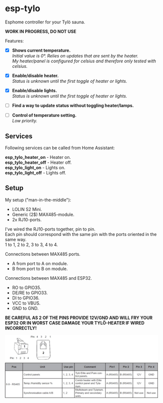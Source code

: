 # esp-tylo
 Esphome controller for your Tylö sauna.

**WORK IN PROGRESS, DO NOT USE**

Features:

- [X] **Shows current temperature.**\
*Initial value is 0°. Relies on updates that are sent by the heater.*\
*My heater/panel is configured for celsius and therefore only tested with celsius.* 
- [X] **Enable/disable heater.**\
*Status is unknown until the first toggle of heater or lights.*
- [X] **Enable/disable lights.**\
*Status is unknown until the first toggle of heater or lights.*
- [ ] **Find a way to update status without toggling heater/lamps.**
- [ ] **Control of temperature setting.**\
*Low priority.*


## Services
Following services can be called from Home Assistant:

**esp_tylo_heater_on** - Heater on.\
**esp_tylo_heater_off** - Heater off.\
**esp_tylo_light_on** - Lights on.\
**esp_tylo_light_off** - Lights off.


## Setup
My setup ("man-in-the-middle"):
* LOLIN S2 Mini.
* Generic (2$) MAX485-module.
* 2x RJ10-ports.

I've wired the RJ10-ports together, pin to pin.\
Each pin should correspond with the same pin with the ports oriented in the same way.\
1 to 1, 2 to 2, 3 to 3, 4 to 4.

Connections between MAX485 ports.
* A from port to A on module.
* B from port to B on module.

Connections between MAX485 and ESP32.

* RO to GPIO35.
* DE/RE to GPIO33.
* DI to GPIO36.
* VCC to VBUS.
* GND to GND.


**BE CAREFUL AS 2 OF THE PINS PROVIDE 12V/GND AND WILL FRY YOUR ESP32 OR IN WORST CASE DAMAGE YOUR TYLÖ-HEATER IF WIRED INCORRECTLY!**


![Pinout provided by Tylö](https://github.com/vkoppelo/esp-tylo/blob/main/Images/pinout.jpg)

